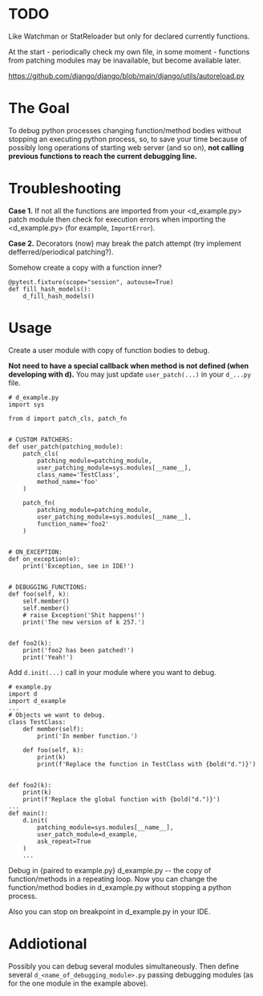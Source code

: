 # TODO
Like Watchman or StatReloader but only for declared currently functions.

At the start - periodically check my own file, in some moment - functions from patching modules may be inavailable, but become available later.

https://github.com/django/django/blob/main/django/utils/autoreload.py

# The Goal

To debug python processes changing function/method bodies without stopping an executing python process, so, to save your time because of possibly long operations of starting web server (and so on), **not calling previous functions to reach the current debugging line.**

# Troubleshooting

**Case 1.** If not all the functions are imported from your <d_example.py> patch module then check for execution errors when importing the <d_example.py> (for example, `ImportError`).

**Case 2.** Decorators (now) may break the patch attempt (try implement defferred/periodical patching?).

Somehow create a copy with a function inner?
```
@pytest.fixture(scope="session", autouse=True)
def fill_hash_models():
    d_fill_hash_models()
```

# Usage

Create a user module with copy of function bodies to debug.

**Not need to have a special callback when method is not defined (when developing with d).** You may just update `user_patch(...)` in your `d_...py` file.


```
# d_example.py
import sys

from d import patch_cls, patch_fn


# CUSTOM PATCHERS:
def user_patch(patching_module):
    patch_cls(
        patching_module=patching_module,
        user_patching_module=sys.modules[__name__],
        class_name='TestClass',
        method_name='foo'
    )

    patch_fn(
        patching_module=patching_module,
        user_patching_module=sys.modules[__name__],
        function_name='foo2'
    )


# ON_EXCEPTION:
def on_exception(e):
    print('Exception, see in IDE!')


# DEBUGGING_FUNCTIONS:
def foo(self, k):
    self.member()
    self.member()
    # raise Exception('Shit happens!')
    print('The new version of k 257.')


def foo2(k):
    print('foo2 has been patched!')
    print('Yeah!')
```

Add `d.init(...)` call in your module where you want to debug.

```
# example.py
import d
import d_example
...
# Objects we want to debug.
class TestClass:
    def member(self):
        print('In member function.')

    def foo(self, k):
        print(k)
        print(f'Replace the function in TestClass with {bold("d.")}')


def foo2(k):
    print(k)
    print(f'Replace the global function with {bold("d.")}')
...
def main():
    d.init(
        patching_module=sys.modules[__name__],
        user_patch_module=d_example,
        ask_repeat=True
    )
    ...
```

Debug in {paired to example.py} d_example.py -- the copy of function/methods in a repeating loop. Now you can change the function/method bodies in d_example.py without stopping a python process.

Also you can stop on breakpoint in d_example.py in your IDE.

# Addiotional

Possibly you can debug several modules simultaneously. Then define several `d_<name_of_debugging_module>.py` passing debugging modules (as for the one module in the example above).

